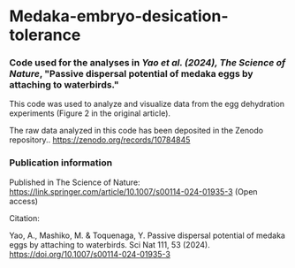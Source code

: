 # Medaka-embryo-desication-tolerance
### Code used for the analyses in <i>Yao et al. (2024), The Science of Nature</i>, "Passive dispersal potential of medaka eggs by attaching to waterbirds."

This code was used to analyze and visualize data from the egg dehydration experiments (Figure 2 in the original article). 

The raw data analyzed in this code has been deposited in the Zenodo repository..  https://zenodo.org/records/10784845



### Publication information
Published in The Science of Nature: https://link.springer.com/article/10.1007/s00114-024-01935-3  (Open access)

Citation: 

Yao, A., Mashiko, M. & Toquenaga, Y. Passive dispersal potential of medaka eggs by attaching to waterbirds. Sci Nat 111, 53 (2024). https://doi.org/10.1007/s00114-024-01935-3

 
